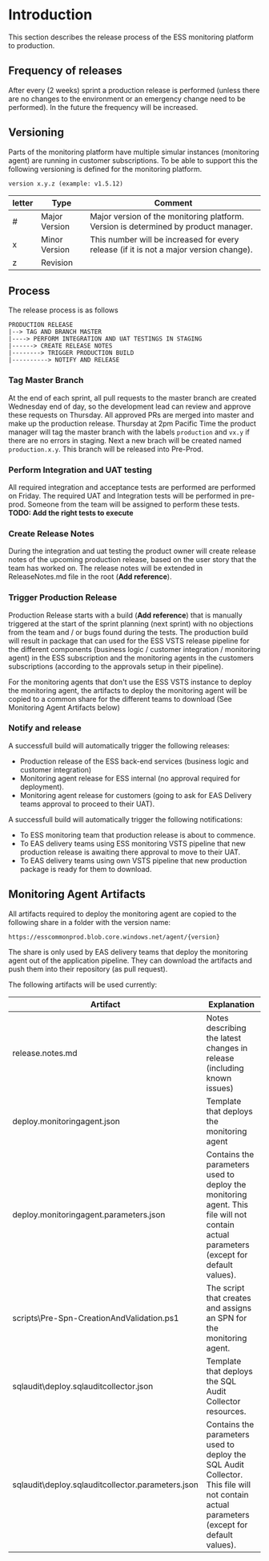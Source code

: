 # Introduction

This section describes the release process of the ESS monitoring platform to production.

## Frequency of releases

After every (2 weeks) sprint a production release is performed (unless there are no changes to the environment or an emergency change need to be performed). In the future the frequency will be increased.

## Versioning

Parts of the monitoring platform have multiple simular instances (monitoring agent) are running in customer subscriptions. To be able to support this the following versioning is defined for the monitoring platform.

`version x.y.z (example: v1.5.12)`

| letter | Type | Comment |
|-|-|-|
|#|Major Version| Major version of the monitoring platform. Version is determined by product manager. |
|x|Minor Version| This number will be increased for every release (if it is not a major version change). |
|z|Revision|  |

## Process

The release process is as follows

```
PRODUCTION RELEASE
|--> TAG AND BRANCH MASTER
|----> PERFORM INTEGRATION AND UAT TESTINGS IN STAGING
|------> CREATE RELEASE NOTES
|--------> TRIGGER PRODUCTION BUILD
|----------> NOTIFY AND RELEASE
```

### Tag Master Branch

At the end of each sprint, all pull requests to the master branch are created Wednesday end of day, so the development lead can review and approve these requests on Thursday. All approved PRs are merged into master and make up the production release. Thursday at 2pm Pacific Time the product manager will tag the master branch with the labels `production` and `vx.y` if there are no errors in staging. Next a new brach will be created named `production.x.y`. This branch will be released into Pre-Prod.

### Perform Integration and UAT testing

All required integration and acceptance tests are performed are performed on Friday. The required UAT and Integration tests will be performed in pre-prod. Someone from the team will be assigned to perform these tests. **TODO: Add the right tests to execute**

### Create Release Notes

During the integration and uat testing the product owner will create release notes of the upcoming production release, based on the user story that the team has worked on. The release notes will be extended in ReleaseNotes.md file in the root (**Add reference**).  

### Trigger Production Release

Production Release starts with a build (**Add reference**) that is manually triggered at the start of the sprint planning (next sprint) with no objections from the team and / or bugs found during the tests. The production build will result in package that can used for the ESS VSTS release pipeline for the different components (business logic / customer integration / monitoring agent) in the ESS subscription and the monitoring agents in the customers subscriptions (according to the approvals setup in their pipeline).

For the monitoring agents that don't use the ESS VSTS instance to deploy the monitoring agent, the artifacts to deploy the monitoring agent will be copied to a common share for the different teams to download (See Monitoring Agent Artifacts below)

### Notify and release

A successfull build will automatically trigger the following releases:

- Production release of the ESS back-end services (business logic and customer integration)
- Monitoring agent release for ESS internal (no approval required for deployment).
- Monitoring agent release for customers (going to ask for EAS Delivery teams approval to proceed to their UAT).

A successfull build will automatically trigger the following notifications:

- To ESS monitoring team that production release is about to commence.
- To EAS delivery teams using ESS monitoring VSTS pipeline that new production release is awaiting there approval to move to their UAT.
- To EAS delivery teams using own VSTS pipeline that new production package is ready for them to download.

## Monitoring Agent Artifacts

All artifacts required to deploy the monitoring agent are copied to the following share in a folder with the version name:

`https://esscommonprod.blob.core.windows.net/agent/{version}`

The share is only used by EAS delivery teams that deploy the monitoring agent out of the application pipeline. They can download the artifacts and push them into their repository (as pull request).

The following artifacts will be used currently:

| Artifact | Explanation |
|-|-|
| release.notes.md | Notes describing the latest changes in release (including known issues) |
| deploy.monitoringagent.json | Template that deploys the monitoring agent|
| deploy.monitoringagent.parameters.json | Contains the parameters used to deploy the monitoring agent. This file will not contain actual parameters (except for default values).|
| scripts\Pre-Spn-CreationAndValidation.ps1 | The script that creates and assigns an SPN for the monitoring agent. |
| sqlaudit\deploy.sqlauditcollector.json | Template that deploys the SQL Audit Collector resources. |
| sqlaudit\deploy.sqlauditcollector.parameters.json | Contains the parameters used to deploy the SQL Audit Collector. This file will not contain actual parameters (except for default values). |
